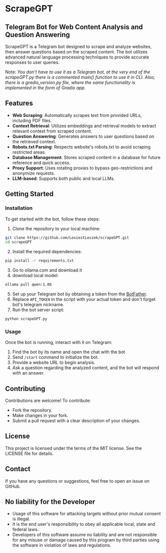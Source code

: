 # ScrapeGPT 
## Telegram Bot for Web Content Analysis and Question Answering

ScrapeGPT is a Telegram bot designed to scrape and analyze websites, then answer questions based on the scraped content. The bot utilizes advanced natural language processing techniques to provide accurate responses to user queries.

Note: 
*You don't have to use it as a Telegram bot, at the very end of the scrapeGPT.py there is a commented main() function to use it in CLI.*
*Also, there is a gradio_version.py file, where the same functionality is implemented in the form of Gradio app.*

## Features

- **Web Scraping**: Automatically scrapes text from provided URLs, including PDF files.
- **Context Retrieval**: Utilizes embeddings and retrieval models to extract relevant context from scraped content.
- **Question Answering**: Generates answers to user questions based on the retrieved context.
- **Robots.txt Parsing**: Respects website's robots.txt to avoid scraping restricted areas.
- **Database Management**: Stores scraped content in a database for future reference and quick access.
- **Proxy Support**: Uses rotating proxies to bypass geo-restrictions and anonymize requests.
- **LLM-based**: Supports both public and local LLMs.

## Getting Started
### Installation

To get started with the bot, follow these steps:

1. Clone the repository to your local machine:
```bash
git clone https://github.com/LexiestLeszek/scrapeGPT.git
cd scrapeGPT
```
2. Install the required dependencies:
```bash
pip install -r requirements.txt
```
3. Go to ollama.com and download it
4. download local model:
```bash
ollama pull qwen:1.8b
```
5. Set up your Telegram bot by obtaining a token from the [BotFather](https://core.telegram.org/bots#botfather).
6. Replace `API_TOKEN` in the script with your actual token and don't forget bot's telegram nickname.
7. Run the bot server script:
```bash
python scrapeGPT.py
```

### Usage

Once the bot is running, interact with it on Telegram:

1. Find the bot by its name and open the chat with the bot
2. Send `/start` command to initialize the bot.
3. Provide a website URL to begin analysis.
4. Ask a question regarding the analyzed content, and the bot will respond with an answer.

## Contributing

Contributions are welcome! To contribute:

- Fork the repository.
- Make changes in your fork.
- Submit a pull request with a clear description of your changes.

## License

This project is licensed under the terms of the MIT license. See the LICENSE file for details.

## Contact

If you have any questions or suggestions, feel free to open an issue on GitHub.

## No liability for the Developer

- Usage of this software for attacking targets without prior mutual consent is illegal.
- It is the end user's responsibility to obey all applicable local, state and federal laws.
- Developers of this software assume no liability and are not responsible for any misuse or damage caused by this program
by third parties using the software in violation of laws and regulations.
